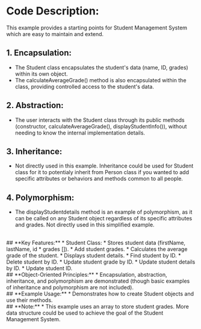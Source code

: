 # Code Description:
This example provides a starting points for Student Management System which are easy to maintain and extend.

## **1. Encapsulation:**
 * The Student class encapsulates the student's data (name, ID, grades) within its own object.
 * The calculateAverageGrade() method is also encapsulated within the class, providing controlled access to the student's data.

## **2. Abstraction:**
 * The user interacts with the Student class through its public methods (constructor, calculateAverageGrade(), displayStudentInfo()), without needing to know the internal implementation details.

## **3. Inheritance:**
 * Not directly used in this example. Inheritance could be used for Student class for it to potentialy inherit from Person class if you wanted to add specific attributes or behaviors and methods common to all people.

## **4. Polymorphism:**
 * The displayStudentdetails method is an example of polymorphism, as it can be called on any Student object regardless of its specific attributes and grades. Not directly used in this simplified example.
  <br> 
## **Key Features:**
 * Student Class:
   * Stores student data (firstName, lastName, id 
   * grades []).
   * Add student grades.
   * Calculates the average grade of the student.
   * Displays student details.
   * Find student by ID.
   * Delete student by ID.
   * Update student grade by ID.
   * Update student details by ID.
   * Update student ID.
   <br>
 ## **Object-Oriented Principles:**
   * Encapsulation, abstraction, inheritance, and polymorphism are demonstrated (though basic examples of inheritance and polymorphism are not included).
   <br>
 ## **Example Usage:**
   * Demonstrates how to create Student objects and use their methods.
   <br>
 ## **Note:**
 * This example uses an array to store student grades. More data structure could be used to achieve the goal of the Student Management System.